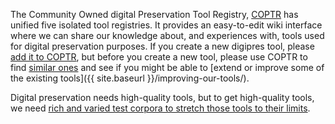 The Community Owned digital Preservation Tool Registry, <a href="http://coptr.digipres.org/">COPTR</a> has unified five isolated tool registries. It provides an easy-to-edit wiki interface where we can share our knowledge about, and experiences with, tools used for digital preservation purposes. If you create a new digipres tool, please [add it to COPTR](http://coptr.digipres.org/Guidelines_for_contributing_to_COPTR), but before you create a new tool, please use COPTR to find [similar ones](http://coptr.digipres.org/Category:Function) and see if you might be able to [extend or improve some of the existing tools]({{ site.baseurl }}/improving-our-tools/).

Digital preservation needs high-quality tools, but to get high-quality tools, we need <a href="{{ baseurl }}/test-corpora/">rich and varied test corpora to stretch those tools to their limits</a>.
